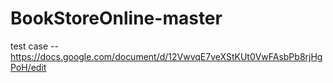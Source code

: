 # BookStoreOnline-master
test case -- https://docs.google.com/document/d/12VwvqE7veXStKUt0VwFAsbPb8rjHgPoH/edit
